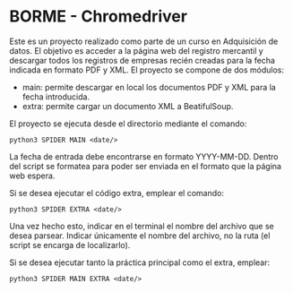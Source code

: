 # BORME - Chromedriver

Este es un proyecto realizado como parte de un curso en Adquisición de datos. El objetivo es acceder a 
la página web del registro mercantil y descargar todos los registros de empresas recién creadas para
la fecha indicada en formato PDF y XML. El proyecto se compone de dos módulos:

+ main: permite descargar en local los documentos PDF y XML para la fecha introducida.
+ extra: permite cargar un documento XML a BeatifulSoup.

El proyecto se ejecuta desde el directorio mediante el comando:

`python3 SPIDER MAIN <date/>`

La fecha de entrada debe encontrarse en formato YYYY-MM-DD.
Dentro del script se formatea para poder ser enviada en el
formato que la página web espera.

Si se desea ejecutar el código extra, emplear el comando:

`python3 SPIDER EXTRA <date/>`

Una vez hecho esto, indicar en el terminal el nombre del
archivo que se desea parsear. Indicar únicamente el nombre
del archivo, no la ruta (el script se encarga de localizarlo).

Si se desea ejecutar tanto la práctica principal como el
extra, emplear:

`python3 SPIDER MAIN EXTRA <date/>`
